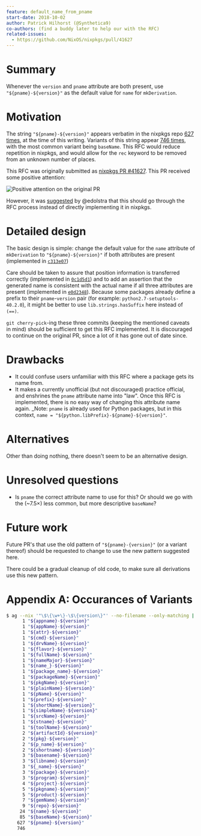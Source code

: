 ```yaml
---
feature: default_name_from_pname
start-date: 2018-10-02
author: Patrick Hilhorst (@Synthetica9)
co-authors: (find a buddy later to help our with the RFC)
related-issues:
  - https://github.com/NixOS/nixpkgs/pull/41627
---
```


# Summary
[summary]: #summary

Whenever the `version` and `pname` attribute are both present, use
`"${pname}-${version}"` as the default value for `name` for `mkDerivation`.

# Motivation
[motivation]: #motivation

The string `"${pname}-${version}"` appears verbatim in the nixpkgs repo [627
times](appendixA), at the time of this writing. Variants of this string appear
[746 times][appendixA], with the most common variant being `baseName`. This RFC
would reduce repetition in nixpkgs, and would allow for the `rec` keyword to be
removed from an unknown number of places.

This RFC was originally submitted as [nixpkgs PR #41627][originalPR]. This PR
received some positive attention:

![Positive attention on the original PR][Upvotes]

However, it was [suggested][useRFC] by @edolstra that this should go through the
RFC process instead of directly implementing it in nixpkgs.

# Detailed design
[design]: #detailed-design

The basic design is simple: change the default value for the `name` attribute of
`mkDerivation` to `"${pname}-${version}"` if both attributes are present
(implemented in [`c313e07`][basicChange])

Care should be taken to assure that position information is transferred
correctly (implemented in [`0c1d5d1`][positionInfo]) and to add an assertion
that the generated name is consistent with the actual name if all three
attributes are present (implemented in [`e0d2348`][checkConsistent]). Because
some packages already define a prefix to their `pname`-`version` pair (for
example: `python2.7-setuptools-40.2.0`), it might be better to use
`lib.strings.hasSuffix` here instead of `(==)`.

`git cherry-pick`-ing these three commits (keeping the mentioned caveats in
mind) should be sufficient to get this RFC implemented. It is discouraged to
continue on the original PR, since a lot of it has gone out of date since.

# Drawbacks
[drawbacks]: #drawbacks

  * It could confuse users unfamiliar with this RFC where a package gets its
    name from.
  * It makes a currently unofficial (but not discouraged) practice official,
    and enshrines the `pname` attribute name into "law". Once this RFC is
    implemented, there is no easy way of changing this attribute name again.
    _Note: `pname` is already used for Python packages, but in this context,
    `name = "${python.libPrefix}-${pname}-${version}"`.

# Alternatives
[alternatives]: #alternatives

Other than doing nothing, there doesn't seem to be an alternative design.

# Unresolved questions
[unresolved]: #unresolved-questions

* Is `pname` the correct attribute name to use for this? Or should we go with
  the (~7.5×) less common, but more descriptive `baseName`?

# Future work
[future]: #future-work

Future PR's that use the old pattern of `"${pname}-{version}"` (or a variant
thereof) should be requested to change to use the new pattern suggested here.

There could be a gradual cleanup of old code, to make sure all derivations use
this new pattern.

# Appendix A: Occurances of Variants
[appendixA]: #appendix-A

```sh     
$ ag --nix '"\$\{\w+\}-\$\{version\}"' --no-filename --only-matching | sort | uniq --count | sort --numeric-sort
      1 "${appname}-${version}"
      1 "${appName}-${version}"
      1 "${attr}-${version}"
      1 "${cmd}-${version}"
      1 "${drvName}-${version}"
      1 "${flavor}-${version}"
      1 "${fullName}-${version}"
      1 "${nameMajor}-${version}"
      1 "${name_}-${version}"
      1 "${package_name}-${version}"
      1 "${packageName}-${version}"
      1 "${pkgName}-${version}"
      1 "${plainName}-${version}"
      1 "${pName}-${version}"
      1 "${prefix}-${version}"
      1 "${shortName}-${version}"
      1 "${simpleName}-${version}"
      1 "${srcName}-${version}"
      1 "${stname}-${version}"
      1 "${toolName}-${version}"
      2 "${artifactId}-${version}"
      2 "${pkg}-${version}"
      2 "${p_name}-${version}"
      2 "${shortname}-${version}"
      3 "${basename}-${version}"
      3 "${libname}-${version}"
      3 "${_name}-${version}"
      3 "${package}-${version}"
      3 "${program}-${version}"
      4 "${project}-${version}"
      5 "${pkgname}-${version}"
      5 "${product}-${version}"
      7 "${gemName}-${version}"
      9 "${repo}-${version}"
     24 "${name}-${version}"
     85 "${baseName}-${version}"
    627 "${pname}-${version}"
    746
```

<!-- Links used in the RFC: -->

[originalPR]:      https://github.com/NixOS/nixpkgs/pull/41627
[upvotes]:         https://i.imgur.com/vosd6YG.png
[useRFC]:          https://github.com/NixOS/nixpkgs/pull/41627#issuecomment-395750781

[basicChange]:     https://github.com/NixOS/nixpkgs/pull/41627/commits/c313e07
[positionInfo]:    https://github.com/NixOS/nixpkgs/pull/41627/commits/0c1d5d1
[checkConsistent]: https://github.com/NixOS/nixpkgs/pull/41627/commits/e0d2348

